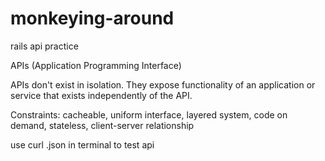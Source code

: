 # monkeying-around
rails api practice 


APIs (Application Programming Interface)

APIs don't exist in isolation. They expose functionality of an application or service that exists independently of the API.

Constraints:
cacheable, uniform interface, layered system, code on demand, stateless, client-server relationship

use curl <uri>.json in terminal to test api